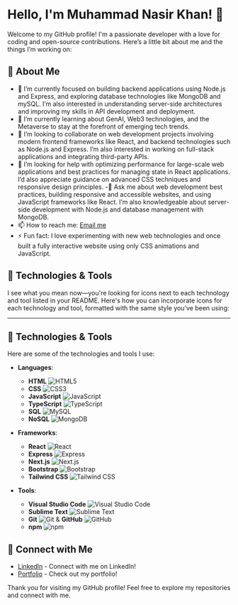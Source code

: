 # Hello, I'm Muhammad Nasir Khan! 👋

Welcome to my GitHub profile! I'm a passionate developer with a love for coding and open-source contributions. Here’s a little bit about me and the things I’m working on:

## 🌟 About Me

- 🔭 I’m currently focused on building backend applications using Node.js and Express, and exploring database technologies like MongoDB and mySQL. I’m also interested in understanding server-side architectures and improving my skills in API development and deployment.
- 🌱 I’m currently learning about GenAI, Web3 technologies, and the Metaverse to stay at the forefront of emerging tech trends.
- 👯 I’m looking to collaborate on web development projects involving modern frontend frameworks like React, and backend technologies such as Node.js and Express. I’m also interested in working on full-stack applications and integrating third-party APIs.
- 🤔 I’m looking for help with optimizing performance for large-scale web applications and best practices for managing state in React applications. I’d also appreciate guidance on advanced CSS techniques and responsive design principles.
-💬 Ask me about web development best practices, building responsive and accessible websites, and using JavaScript frameworks like React. I’m also knowledgeable about server-side development with Node.js and database management with MongoDB.
- 📫 How to reach me: [Email me](khanmuhammadnasir9977@gmail.com)
- ⚡ Fun fact: I love experimenting with new web technologies and once built a fully interactive website using only CSS animations and JavaScript.

## 🔧 Technologies & Tools

I see what you mean now—you're looking for icons next to each technology and tool listed in your README. Here's how you can incorporate icons for each technology and tool, formatted with the same style you’ve been using:

---

## 🔧 Technologies & Tools

Here are some of the technologies and tools I use:

- **Languages**:
  - **HTML** ![HTML5](https://img.shields.io/badge/-HTML5-E34F26?style=flat&logo=html5&logoColor=white)
  - **CSS** ![CSS3](https://img.shields.io/badge/-CSS3-1572B6?style=flat&logo=css3&logoColor=white)
  - **JavaScript** ![JavaScript](https://img.shields.io/badge/-JavaScript-F7DF1E?style=flat&logo=javascript&logoColor=black)
  - **TypeScript** ![TypeScript](https://img.shields.io/badge/-TypeScript-3178C6?style=flat&logo=typescript&logoColor=white)
  - **SQL** ![MySQL](https://img.shields.io/badge/-MySQL-4479A1?style=flat&logo=mysql&logoColor=white)
  - **NoSQL** ![MongoDB](https://img.shields.io/badge/-MongoDB-47A248?style=flat&logo=mongodb&logoColor=white)

- **Frameworks**:
  - **React** ![React](https://img.shields.io/badge/-React-61DAFB?style=flat&logo=react&logoColor=black)
  - **Express** ![Express](https://img.shields.io/badge/-Express-000000?style=flat&logo=express&logoColor=white)
  - **Next.js** ![Next.js](https://img.shields.io/badge/-Next.js-000000?style=flat&logo=next.js&logoColor=white)
  - **Bootstrap** ![Bootstrap](https://img.shields.io/badge/-Bootstrap-563D7C?style=flat&logo=bootstrap&logoColor=white)
  - **Tailwind CSS** ![Tailwind CSS](https://img.shields.io/badge/-Tailwind%20CSS-06B6D4?style=flat&logo=tailwind-css&logoColor=white)

- **Tools**:
  - **Visual Studio Code** ![Visual Studio Code](https://img.shields.io/badge/-Visual%20Studio%20Code-007ACC?style=flat&logo=visual-studio-code&logoColor=white)
  - **Sublime Text** ![Sublime Text](https://img.shields.io/badge/-Sublime%20Text-FF9800?style=flat&logo=sublime-text&logoColor=white)
  - **Git** ![Git](https://img.shields.io/badge/-Git-F05032?style=flat&logo=git&logoColor=white) & **GitHub** ![GitHub](https://img.shields.io/badge/-GitHub-181717?style=flat&logo=github&logoColor=white)
  - **npm** ![npm](https://img.shields.io/badge/-npm-CB3837?style=flat&logo=npm&logoColor=white)

## 🔗 Connect with Me

- [LinkedIn](https://www.linkedin.com/in/muhammadnasirkhan97) - Connect with me on LinkedIn!
- [Portfolio](https://www.muhammadnasirkhan.com/) - Check out my portfolio!


Thank you for visiting my GitHub profile! Feel free to explore my repositories and connect with me.
